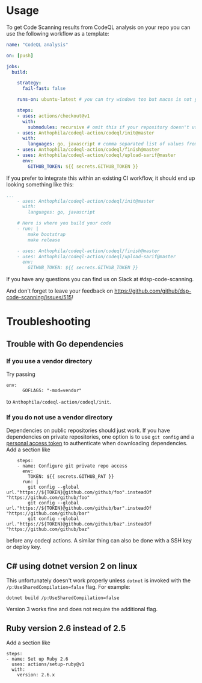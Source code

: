  # Usage

To get Code Scanning results from CodeQL analysis on your repo you can use the following workflow as a template:

```yaml
name: "CodeQL analysis"

on: [push]

jobs:
  build:

    strategy:
      fail-fast: false

    runs-on: ubuntu-latest # you can try windows too but macos is not yet supported

    steps:
    - uses: actions/checkout@v1
      with:
        submodules: recursive # omit this if your repository doesn't use submodules
    - uses: Anthophila/codeql-action/codeql/init@master
      with:
        languages: go, javascript # comma separated list of values from {go, python, javascript, java, cpp, csharp} (not YET ruby, sorry!)
    - uses: Anthophila/codeql-action/codeql/finish@master
    - uses: Anthophila/codeql-action/codeql/upload-sarif@master
      env:
        GITHUB_TOKEN: ${{ secrets.GITHUB_TOKEN }} 
```

If you prefer to integrate this within an existing CI workflow, it should end up looking something like this:
```yaml
...
    - uses: Anthophila/codeql-action/codeql/init@master
      with:
        languages: go, javascript

    # Here is where you build your code
    - run: |  
        make bootstrap
        make release

    - uses: Anthophila/codeql-action/codeql/finish@master
    - uses: Anthophila/codeql-action/codeql/upload-sarif@master
      env:
        GITHUB_TOKEN: ${{ secrets.GITHUB_TOKEN }} 
```

If you have any questions you can find us on Slack at #dsp-code-scanning.

And don't forget to leave your feedback on https://github.com/github/dsp-code-scanning/issues/515!

# Troubleshooting

## Trouble with Go dependencies

### If you use a vendor directory

Try passing
```
env:
      GOFLAGS: "-mod=vendor"
```
to `Anthophila/codeql-action/codeql/init`.

### If you do not use a vendor directory

Dependencies on public repositories should just work. If you have dependencies on private repositories, one option is to use `git config` and a [personal access token](https://help.github.com/en/github/authenticating-to-github/creating-a-personal-access-token-for-the-command-line) to authenticate when downloading dependencies. Add a section like
```
    steps:
    - name: Configure git private repo access
      env:
        TOKEN: ${{ secrets.GITHUB_PAT }}
      run: |
        git config --global url."https://${TOKEN}@github.com/github/foo".insteadOf "https://github.com/github/foo"
        git config --global url."https://${TOKEN}@github.com/github/bar".insteadOf "https://github.com/github/bar"
        git config --global url."https://${TOKEN}@github.com/github/baz".insteadOf "https://github.com/github/baz"
```
before any codeql actions. A similar thing can also be done with a SSH key or deploy key.

## C# using dotnet version 2 on linux

This unfortunately doesn't work properly unless `dotnet` is invoked with the `/p:UseSharedCompilation=false` flag. For example:
```
dotnet build /p:UseSharedCompilation=false
```
Version 3 works fine and does not require the additional flag.

## Ruby version 2.6 instead of 2.5

Add a section like
```
steps:
- name: Set up Ruby 2.6
  uses: actions/setup-ruby@v1
  with:
    version: 2.6.x
```
